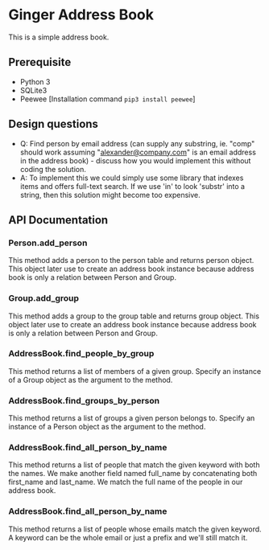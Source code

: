 # Ginger Address Book
This is a simple address book.

## Prerequisite
- Python 3
- SQLite3
- Peewee [Installation command `pip3 install peewee`]

## Design questions
* Q: Find person by email address (can supply any substring, ie. "comp" should
  work assuming "alexander@company.com" is an email address in the address
  book) - discuss how you would implement this without coding the solution.
* A: To implement this we could simply use some library that indexes items and offers full-text search. If we 
  use 'in' to look 'substr' into a string, then this solution might become too expensive.
  
## API Documentation

### Person.add_person
This method adds a person to the person table and returns person object.
This object later use to create an address book instance because address book is only a relation between Person and Group.

### Group.add_group
This method adds a group to the group table and returns group object.
This object later use to create an address book instance because address book is only a relation between Person and Group.

### AddressBook.find_people_by_group
This method returns a list of members of a given group. Specify an instance of a Group object as the argument to the method.

### AddressBook.find_groups_by_person
This method returns a list of groups a given person belongs to. Specify 
an instance of a Person object as the argument to the method.

### AddressBook.find_all_person_by_name
This method returns a list of people that match the given keyword with both the names. 
We make another field named full_name by concatenating both first_name and last_name. We match the full name of the people in our address book.

### AddressBook.find_all_person_by_name
This method returns a list of people whose emails match the given keyword.
A keyword can be the whole email or just a prefix and we'll still match it.
